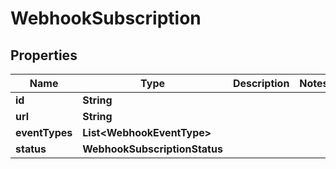 

# WebhookSubscription


## Properties

| Name | Type | Description | Notes |
|------------ | ------------- | ------------- | -------------|
|**id** | **String** |  |  |
|**url** | **String** |  |  |
|**eventTypes** | **List&lt;WebhookEventType&gt;** |  |  |
|**status** | **WebhookSubscriptionStatus** |  |  |



